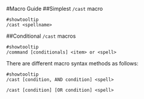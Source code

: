 #Macro Guide
##Simplest `/cast` macro
```
#showtooltip
/cast <spellname>
```
##Conditional `/cast` macros
```
#showtooltip
/command [conditionals] <item> or <spell>
```
There are different macro syntax methods as follows:
```
#showtooltip
/cast [condition, AND condition] <spell>

/cast [condition] [OR condition] <spell>
```

